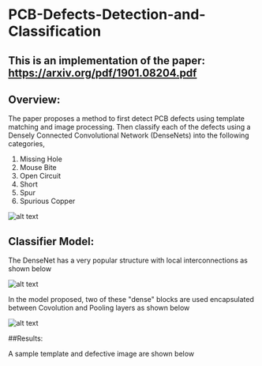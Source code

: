 # PCB-Defects-Detection-and-Classification

## This is an implementation of the paper: https://arxiv.org/pdf/1901.08204.pdf

## Overview: 
The paper proposes a method to first detect PCB defects using template matching and image processing. Then classify each of the defects using a Densely Connected Convolutional Network (DenseNets) into the following categories, 

1) Missing Hole
2) Mouse Bite
3) Open Circuit
4) Short
5) Spur
6) Spurious Copper

![alt text](https://github.com/MukundSai7907/PCB-Defects-Detection-and-Classification/blob/main/Defects.png?raw=true)


## Classifier Model: 

The DenseNet has a very popular structure with local interconnections as shown below

![alt text](https://github.com/MukundSai7907/PCB-Defects-Detection-and-Classification/blob/main/Dnet.png?raw=true)

In the model proposed, two of these "dense" blocks are used encapsulated between Covolution and Pooling layers as shown below


![alt text](https://github.com/MukundSai7907/PCB-Defects-Detection-and-Classification/blob/main/Dnet2.png?raw=true)

##Results: 

A sample template and defective image are shown below 

